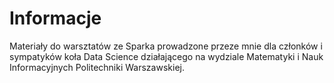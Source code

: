 # Informacje
Materiały do warsztatów ze Sparka prowadzone przeze mnie dla członków i sympatyków koła Data Science działającego na wydziale Matematyki i Nauk Informacyjnych Politechniki Warszawskiej.